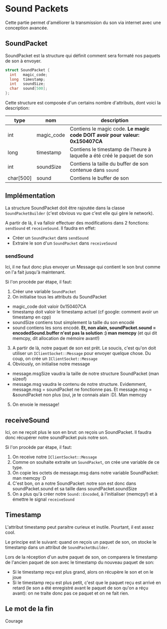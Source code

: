 # Sound Packets

Cette partie permet d'améliorer la transmission du son via internet avec une conception avancée.

## SoundPacket

SoundPacket est la structure qui définit comment sera formaté nos paquets de son à envoyer.

```cpp
struct SoundPacket {
  int   magic_code;
  long  timestamp;
  int   soundSize;
  char  sound[500];
};
```

Cette structure est composée d'un certains nombre d'attributs, dont voici la description:

|type|nom|description|
|----|---|-----------|
|int|magic_code|Contiens le magic code. **Le magic code DOIT avoir pour valeur: 0x150407CA**|
|long|timestamp|Contiens le timestamp de l'heure à laquelle a été créé le paquet de son|
|int|soundSize|Contiens la taille du buffer de son contenue dans `sound`|
|char[500]|sound|Contiens le buffer de son|

## Implémentation

La structure SoundPacket doit être rajoutée dans la classe `SoundPacketBuilder` (c'est obvious vu que c'est elle qui gère le network).

A partir de là, il va falloir effectuer des modifications dans 2 fonctions: `sendSound` et `receiveSound`. Il faudra en effet:

* Créer un `SoundPacket` dans `sendSound`
* Extraire le son d'un `SoundPacket` dans `receiveSound`

### sendSound

Ici, il ne faut donc plus envoyer un Message qui contient le son brut comme on l'a fait jusqu'à maintenant.

Si l'on procède par étape, il faut:

1. Créer une variable `SoundPacket`
2. On initialise tous les attributs du SoundPacket
  * magic_code doit valoir 0x150407CA
  * timestamp doit valoir le timestamp actuel (cf google: comment avoir un timestamp en cpp)
  * soundSize contiens tout simplement la taille du son encodé
  * sound contiens les sons encodé. **Et, non alain, soundPacket.sound = encodedSound.buffer n'est pas la solution :) man memcpy** (et qui dit memcpy, dit allocation de mémoire avant!)
3. A partir de là, notre paquet de son est prêt. Le soucis, c'est qu'on doit utiliser un `IClientSocket::Message` pour envoyer quelque chose. Du coup, on crée un `IClientSocket::Message`
4. Obviously, on initialise notre message
  * message.msgSize vaudra la taille de notre structure SoundPacket (man sizeof)
  * message.msg vaudra le contenu de notre structure. Evidemment, message.msg = soundPacket ne fonctionne pas. Et message.msg = &soundPacket non plus (oui, je te connais alain :D). Man memcpy
5. On envoie le message!

## receiveSound

Ici, on ne reçoit plus le son en brut: on reçois un SoundPacket. Il faudra donc récupérer notre soundPacket puis notre son.

Si l'on procède par étape, il faut:

1. On receive notre `IClientSocket::Message`
2. Comme on souhaite extraite un `SoundPacket`, on crée une variable de ce type.
3. On copie les octets de message.msg dans notre variable SoundPacket: man memcpy :D
4. C'est bon, on a notre SoundPacket: notre son est donc dans soundPacket.sound et sa taille dans soundPacket.soundSize
5. On a plus qu'à créer notre `Sound::Encoded`, à l'initialiser (memcpy!) et à émettre le signal `receiveSound`

## Timestamp

L'attribut timestamp peut paraitre curieux et inutile. Pourtant, il est assez cool.

Le principe est le suivant: quand on reçois un paquet de son, on stocke le timestamp dans un attribut de `SoundPacketBuilder`.

Lors de la réception d'un autre paquet de son, on comparera le timestamp de l'ancien paquet de son avec le timestamp du nouveau paquet de son:

* Si le timestamp reçu est plus grand, alors on récupère le son et on le joue
* Si le timestamp reçu est plus petit, c'est que le paquet reçu est arrivé en retard (le son a été enregistré avant le paquet de son qu'on a réçu avant): on ne traite donc pas ce paquet et on ne fait rien.


## Le mot de la fin

Courage
